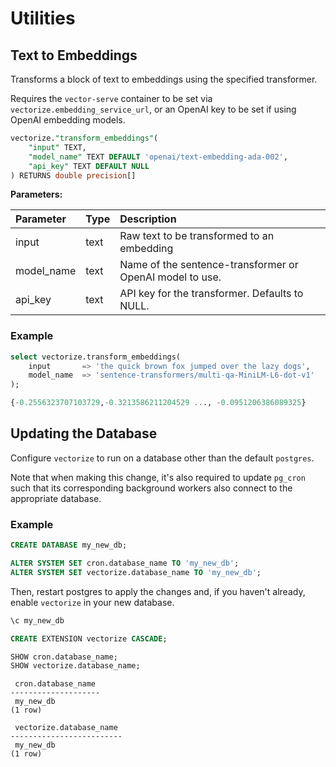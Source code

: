 # Utilities

## Text to Embeddings

Transforms a block of text to embeddings using the specified transformer.

Requires the `vector-serve` container to be set via `vectorize.embedding_service_url`, or an OpenAI key to be set if using OpenAI embedding models.

```sql
vectorize."transform_embeddings"(
    "input" TEXT,
    "model_name" TEXT DEFAULT 'openai/text-embedding-ada-002',
    "api_key" TEXT DEFAULT NULL
) RETURNS double precision[]
```

**Parameters:**

| Parameter      | Type | Description     |
| :---        |    :----   |          :--- |
| input | text | Raw text to be transformed to an embedding |
| model_name | text | Name of the sentence-transformer or OpenAI model to use.  |
| api_key | text | API key for the transformer. Defaults to NULL. |

### Example

```sql
select vectorize.transform_embeddings(
    input       => 'the quick brown fox jumped over the lazy dogs',
    model_name  => 'sentence-transformers/multi-qa-MiniLM-L6-dot-v1'
);

{-0.2556323707103729,-0.3213586211204529 ..., -0.0951206386089325}
```

## Updating the Database

Configure `vectorize` to run on a database other than the default `postgres`.

Note that when making this change, it's also required to update `pg_cron` such that its corresponding background workers also connect to the appropriate database.

### Example

```sql
CREATE DATABASE my_new_db;
```

```sql
ALTER SYSTEM SET cron.database_name TO 'my_new_db';
ALTER SYSTEM SET vectorize.database_name TO 'my_new_db';
```

Then, restart postgres to apply the changes and, if you haven't already, enable `vectorize` in your new database.

```sql
\c my_new_db
```

```sql
CREATE EXTENSION vectorize CASCADE;
```

```sql
SHOW cron.database_name;
SHOW vectorize.database_name;
```

```text
 cron.database_name 
--------------------
 my_new_db
(1 row)

 vectorize.database_name 
-------------------------
 my_new_db
(1 row)
```
